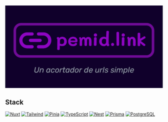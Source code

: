 <div align="center">

![pemid.link-logo](./assets/img/pemid-link-OG-image.png)
</div>

## Stack

[![Nuxt](https://svgl-badge.vercel.app/api/Framework/Nuxt?theme=light)](https://svgl.app)
[![Tailwind](https://svgl-badge.vercel.app/api/Framework/Tailwind%20CSS?theme=light)](https://svgl.app)
[![Pinia](https://svgl-badge.vercel.app/api/Library/Pinia?theme=light)](https://svgl.app)
[![TypeScript](https://svgl-badge.vercel.app/api/Language/TypeScript?theme=light)](https://svgl.app)
[![Nest](https://svgl-badge.vercel.app/api/Framework/NestJS?theme=light)](https://svgl.app)
[![Prisma](https://svgl-badge.vercel.app/api/Software/Prisma?theme=light)](https://svgl.app)
[![PostgreSQL](https://svgl-badge.vercel.app/api/Database/PostgreSQL?theme=light)](https://svgl.app)

